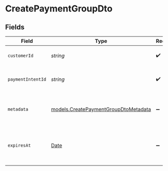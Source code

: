 # CreatePaymentGroupDto


## Fields

| Field                                                                                         | Type                                                                                          | Required                                                                                      | Description                                                                                   | Example                                                                                       |
| --------------------------------------------------------------------------------------------- | --------------------------------------------------------------------------------------------- | --------------------------------------------------------------------------------------------- | --------------------------------------------------------------------------------------------- | --------------------------------------------------------------------------------------------- |
| `customerId`                                                                                  | *string*                                                                                      | :heavy_check_mark:                                                                            | The ID of the customer.                                                                       | cus_IzkjlvAhdjzjht3                                                                           |
| `paymentIntentId`                                                                             | *string*                                                                                      | :heavy_check_mark:                                                                            | The ID of the payment intent.                                                                 | pi_1JYLo8KerLxWZaQtys6ZQ1xR                                                                   |
| `metadata`                                                                                    | [models.CreatePaymentGroupDtoMetadata](../models/createpaymentgroupdtometadata.md)            | :heavy_minus_sign:                                                                            | Additional metadata for the payment group.                                                    | {"order_id":"ord_1JYLo8KerLxWZaQtys6ZQ1xS"}                                                   |
| `expiresAt`                                                                                   | [Date](https://developer.mozilla.org/en-US/docs/Web/JavaScript/Reference/Global_Objects/Date) | :heavy_minus_sign:                                                                            | The expiration date and time of the payment group.                                            | 2023-12-05T23:49:12.816Z                                                                      |